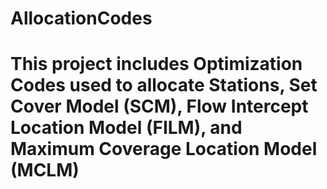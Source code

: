 # AllocationCodes
# This project includes Optimization Codes used to allocate Stations, Set Cover Model (SCM), Flow Intercept Location Model (FILM), and Maximum Coverage Location Model (MCLM)
